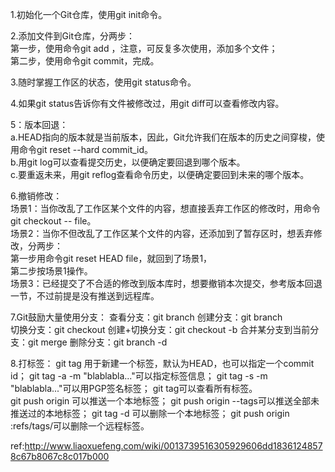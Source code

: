 1.初始化一个Git仓库，使用git init命令。  

2.添加文件到Git仓库，分两步：  
  第一步，使用命令git add <file>，注意，可反复多次使用，添加多个文件；  
  第二步，使用命令git commit，完成。    

3.随时掌握工作区的状态，使用git status命令。    

4.如果git status告诉你有文件被修改过，用git diff可以查看修改内容。  

5：版本回退：  
  a.HEAD指向的版本就是当前版本，因此，Git允许我们在版本的历史之间穿梭，使用命令git reset --hard commit_id。  
  b.用git log可以查看提交历史，以便确定要回退到哪个版本。  
  c.要重返未来，用git reflog查看命令历史，以便确定要回到未来的哪个版本。  

6.撤销修改：  
  场景1：当你改乱了工作区某个文件的内容，想直接丢弃工作区的修改时，用命令git checkout -- file。   
  场景2：当你不但改乱了工作区某个文件的内容，还添加到了暂存区时，想丢弃修改，分两步：  
        第一步用命令git reset HEAD file，就回到了场景1，  
        第二步按场景1操作。  
  场景3：已经提交了不合适的修改到版本库时，想要撤销本次提交，参考版本回退一节，不过前提是没有推送到远程库。  

7.Git鼓励大量使用分支：
  查看分支：git branch
  创建分支：git branch <name>  
  切换分支：git checkout <name>
  创建+切换分支：git checkout -b <name>
  合并某分支到当前分支：git merge <name>
  删除分支：git branch -d <name>

8.打标签：
  git tag <name>用于新建一个标签，默认为HEAD，也可以指定一个commit id；
  git tag -a <tagname> -m "blablabla..."可以指定标签信息；
  git tag -s <tagname> -m "blablabla..."可以用PGP签名标签；
  git tag可以查看所有标签。  
  git push origin <tagname>可以推送一个本地标签；
  git push origin --tags可以推送全部未推送过的本地标签；
  git tag -d <tagname>可以删除一个本地标签；
  git push origin :refs/tags/<tagname>可以删除一个远程标签。

  ref:http://www.liaoxuefeng.com/wiki/0013739516305929606dd18361248578c67b8067c8c017b000

